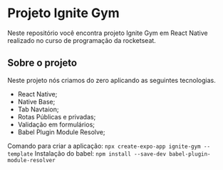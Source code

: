 
# Projeto Ignite Gym

Neste repositório você encontra projeto Ignite Gym em React Native realizado no curso de programação da rocketseat.



## Sobre o projeto

Neste projeto nós criamos do zero aplicando as seguintes tecnologias.

- React Native;
- Native Base;
- Tab Navtaion;
- Rotas Públicas e privadas;
- Validação em formulários;
- Babel Plugin Module Resolve;

Comando para criar a aplicação: `npx create-expo-app ignite-gym --template`
Instalação do babel: `npm install --save-dev babel-plugin-module-resolver`
